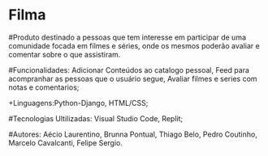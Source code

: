 # Filma
#Produto destinado a pessoas que tem interesse em participar de uma comunidade focada em filmes e séries, onde os mesmos poderão avaliar e comentar sobre o que assistiram.                                           

#Funcionalidades: Adicionar Conteúdos ao catalogo pessoal, Feed para acompranhar as pessoas que o usuário segue, Avaliar filmes e series com notas e comentarios;

+Linguagens:Python-Django, HTML/CSS;

#Tecnologias Ultilizadas: Visual Studio Code, Replit;

#Autores: Aécio Laurentino, Brunna Pontual, Thiago Belo, Pedro Coutinho, Marcelo Cavalcanti, Felipe Sergio.
